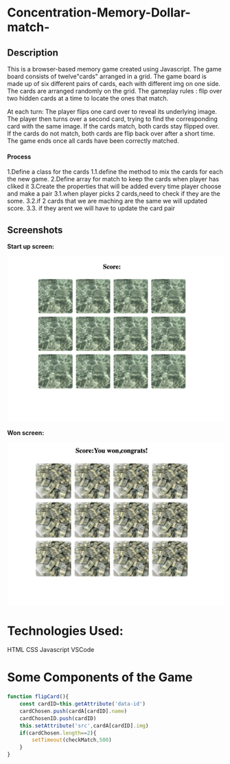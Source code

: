 # Concentration-Memory-Dollar-match-
## Description
This is a browser-based memory game created using Javascript.
The game board consists of twelve"cards" arranged in a grid. The game board is made up of six different pairs of cards, each with different img on one side. The cards are arranged randomly on the grid. The gameplay rules : flip over two hidden cards at a time to locate the ones that match.

At each turn:
The player flips one card over to reveal its underlying image.
The player then turns over a second card, trying to find the corresponding card with the same image.
If the cards match, both cards stay flipped over.
If the cards do not match, both cards are flip back over after a short time.
The game ends once all cards have been correctly matched.

#### Process
1.Define a class for the cards 
1.1.define the method to mix the cards  for each the new game.
2.Define array for match to keep the cards when player has cliked it
3.Create the properties that will be added every time player choose and make a pair
3.1.when player picks 2 cards,need to check if they are the some.
3.2.if 2 cards that we are maching are the same we will updated score.
3.3. if they arent we will have to update the card pair 

## Screenshots

**Start up screen:**

![](img/Screenshot%202023-03-10%20at%209.35.36%20AM.png)


**Won screen:**

![](img/Screenshot%202023-03-10%20at%209.36.24%20AM.png)

# Technologies Used:
HTML
CSS
Javascript
VSCode

# Some Components of the Game

```js
function flipCard(){
    const cardID=this.getAttribute('data-id')
    cardChosen.push(cardA[cardID].name)
    cardChosenID.push(cardID)
    this.setAttribute('src',cardA[cardID].img)
    if(cardChosen.length==2){
        setTimeout(checkMatch,500)
    }
}
```



